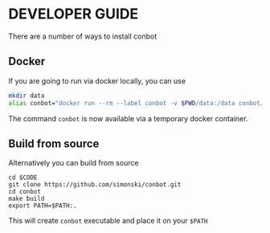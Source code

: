 # DEVELOPER GUIDE

There are a number of ways to install conbot

## Docker

If you are going to run via docker locally, you can use

```bash
mkdir data
alias conbot="docker run --rm --label conbot -v $PWD/data:/data conbot/conbot:latest $* "
```

The command `conbot` is now available via a temporary docker container.

## Build from source

Alternatively you can build from source

    cd $CODE
    git clone https://github.com/simonski/conbot.git 
    cd conbot
    make build
    export PATH=$PATH:.

This will create `conbot` executable and place it on your `$PATH`

